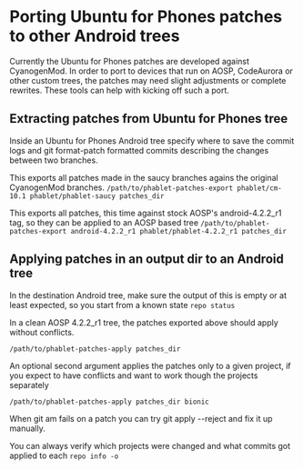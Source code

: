 # Porting Ubuntu for Phones patches to other Android trees

Currently the Ubuntu for Phones patches are developed against CyanogenMod. In order to port to devices that run on AOSP, CodeAurora or other custom trees, the patches may need slight adjustments or complete rewrites. These tools can help with kicking off such a port.

## Extracting patches from Ubuntu for Phones tree

Inside an Ubuntu for Phones Android tree specify where to save the commit logs and git format-patch formatted commits
describing the changes between two branches.

This exports all patches made in the saucy branches agains the original CyanogenMod branches.
`/path/to/phablet-patches-export phablet/cm-10.1 phablet/phablet-saucy patches_dir`

This exports all patches, this time against stock AOSP's android-4.2.2_r1 tag, so they can be applied to an AOSP based tree
`/path/to/phablet-patches-export android-4.2.2_r1 phablet/phablet-4.2.2_r1 patches_dir`

## Applying patches in an output dir to an Android tree

In the destination Android tree, make sure the output of this is empty or at least expected, so you start from a known state
`repo status`

In a clean AOSP 4.2.2_r1 tree, the patches exported above should apply without conflicts.

`/path/to/phablet-patches-apply patches_dir`

An optional second argument applies the patches only to a given project, if you expect to have conflicts and want to work though the projects separately

`/path/to/phablet-patches-apply patches_dir bionic`

When git am fails on a patch you can try git apply --reject and fix it up manually.

You can always verify which projects were changed and what commits got applied to each
`repo info -o`

